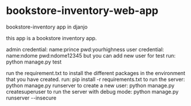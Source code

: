 # bookstore-inventory-web-app
 bookstore-inventory app in djanjo

this app is a bookstore inventory app.

admin credential:
    name:prince
    pwd:yourhighness
user  credential:
    name:ndome
    pwd:ndome12345
    but you can add new user
for test
    run: python manage.py test

run the requirement.txt to install the different packages in the environment that you have created.
run: pip install -r requirements.txt
to run the server: python manage.py runserver
to create a new user: python manage.py createsuperuser
to run the server with debug mode: python manage.py runserver --insecure
